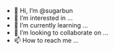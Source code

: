- 👋 Hi, I’m @sugarbun
- 👀 I’m interested in ...
- 🌱 I’m currently learning ...
- 💞️ I’m looking to collaborate on ...
- 📫 How to reach me ...

<!---
sugarbun/sugarbun is a ✨ special ✨ repository because its `README.md` (this file) appears on your GitHub profile.
You can click the Preview link to take a look at your changes.
--->
